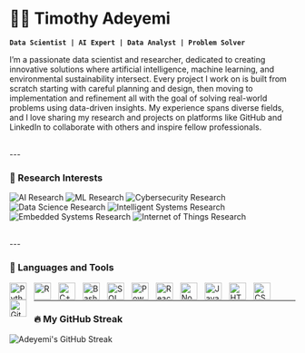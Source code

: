 # 🏄‍♂️ Timothy Adeyemi

**`Data Scientist | AI Expert | Data Analyst | Problem Solver`**


I’m a passionate data scientist and researcher, dedicated to creating innovative solutions where artificial intelligence, machine learning, and environmental sustainability intersect. Every project I work on is built from scratch starting with careful planning and design, then moving to implementation and refinement all with the goal of solving real-world problems using data-driven insights. My experience spans diverse fields, and I love sharing my research and projects on platforms like GitHub and LinkedIn to collaborate with others and inspire fellow professionals.

<br />
---

### 🔬  Research Interests

<p align="left">
   <img alt="AI Research" title="Artificial Intelligence Research" src="https://img.shields.io/badge/Artificial%20Intelligence-4caf50?style=for-the-badge&logo=openai&logoColor=white&labelColor=388e3c"/>
   <img alt="ML Research" title="Machine Learning Research" src="https://img.shields.io/badge/Machine%20Learning-3f51b5?style=for-the-badge&logo=pytorch&logoColor=white&labelColor=303f9f"/>
   <img alt="Cybersecurity Research" title="Information Security Research" src="https://img.shields.io/badge/Information%20Security-ff5722?style=for-the-badge&logo=fortinet&logoColor=white&labelColor=d84315"/>
   <img alt="Data Science Research" title="Data Science Research" src="https://img.shields.io/badge/Data%20Science-1e88e5?style=for-the-badge&logo=python&logoColor=white&labelColor=1565c0"/>
   <img alt="Intelligent Systems Research" title="Intelligent Systems Research" src="https://img.shields.io/badge/Intelligent%20Systems-9c27b0?style=for-the-badge&logo=robotframework&logoColor=white&labelColor=7b1fa2"/>
   <img alt="Embedded Systems Research" title="Embedded Systems Research" src="https://img.shields.io/badge/Embedded%20Systems-ff9800?style=for-the-badge&logo=raspberry-pi&logoColor=white&labelColor=f57c00"/>
   <img alt="Internet of Things Research" title="Internet of Things Research" src="https://img.shields.io/badge/Internet%20of%20Things-00897b?style=for-the-badge&logo=arduino&logoColor=white&labelColor=00695c"/>

</p>

<br />
---

### 🧰 Languages and Tools

<p align="left">
   <!-- AI & Machine Learning -->
   <img align="left" alt="Python" title="Python" width="30px" style="padding-right:10px;" src="https://cdn.jsdelivr.net/gh/devicons/devicon/icons/python/python-plain.svg" />
   <img align="left" alt="R" title="R Programming" width="30px" style="padding-right:10px;" src="https://cdn.jsdelivr.net/gh/devicons/devicon/icons/r/r-original.svg" />
   <img align="left" alt="C++" title="C++" width="30px" style="padding-right:10px;" src="https://cdn.jsdelivr.net/gh/devicons/devicon/icons/cplusplus/cplusplus-line.svg" />
   <img align="left" alt="Bash" title="Bash Scripting" width="30px" style="padding-right:10px;" src="https://cdn.jsdelivr.net/gh/devicons/devicon/icons/bash/bash-original.svg" />

   <!-- Data Science & Analytics -->
   <img align="left" alt="SQL" title="SQL" width="30px" style="padding-right:10px;" src="https://cdn.jsdelivr.net/gh/devicons/devicon/icons/mysql/mysql-original.svg" />
   <img align="left" alt="Power BI" title="Power BI" width="30px" style="padding-right:10px;" src="https://www.vectorlogo.zone/logos/microsoft_powerbi/microsoft_powerbi-icon.svg" />

   <!-- Web Development -->
   <img align="left" alt="React" title="React" width="30px" style="padding-right:10px;" src="https://cdn.jsdelivr.net/gh/devicons/devicon/icons/react/react-original.svg" />
   <img align="left" alt="NodeJS" title="Node.js" width="30px" style="padding-right:10px;" src="https://cdn.jsdelivr.net/gh/devicons/devicon/icons/nodejs/nodejs-original.svg" />
   <img align="left" alt="JavaScript" title="JavaScript" width="30px" style="padding-right:10px;" src="https://cdn.jsdelivr.net/gh/devicons/devicon/icons/javascript/javascript-plain.svg" />
   <img align="left" alt="HTML" title="HTML" width="30px" style="padding-right:10px;" src="https://cdn.jsdelivr.net/gh/devicons/devicon/icons/html5/html5-plain.svg" />
   <img align="left" alt="CSS" title="CSS" width="30px" style="padding-right:10px;" src="https://cdn.jsdelivr.net/gh/devicons/devicon/icons/css3/css3-plain.svg" />

   <!-- Version Control -->
   <img align="left" alt="GitHub" title="GitHub" width="30px" style="padding-right:10px;" src="https://cdn.jsdelivr.net/gh/devicons/devicon/icons/github/github-original.svg" />
</p>
<br />


---

### 🔥 My GitHub Streak

 ![Adeyemi's GitHub Streak](https://streak-stats.demolab.com?user=iamadeyemi&theme=gruvbox&border_radius=4.5)

#
<!--
<details>
 <summary><h3>👨‍💻 Forrest's Coding Journey</h3></summary>
   I started my coding journey as a naive computer science student with a passion to learn everything I could about this programming world - code, unix, linux, theory. And all the while, teaching myself iOS development with a dream to build my own app, but that soon got overshadowed by my desire to excel in Java. A desire that landed me a full-stack software engineering job upon graduation. However, I had another desire I had been pursuing throughout this time - YouTube content creation. I eventually ended up quitting my software engineering job to pursue YouTube full-time, and that has been my focus ever since. But there's something that's always bothered me about my journey - abandoning my dream of building my own app to pursue the safe route, a job. Now I've already taken the leap away from that safety net into this uncomfortable, unexplored world that it being a creator. And it worked out, but again, it became comfortable. It's easier to create a video than go out on a ledge and build my own product. I do have to eat, at the end of the day, but I think it's time. It's time to get uncomfortable again. I have a burning desire to get back on the horse, and fulfill that dream younger me had of building my own app, my own product. And in order to do that, I'll be implmementing a few measures to streamline my YouTube content to focus more time on fulfilling that dream - a dream that I'll be ready to tackle in 2023 due to the measure I'm putting in place now until the end of 2022. Don't wait up, because I'm coming.
-->
[website]: https://fkcodes.com
[youtube]: https://youtube.com/fknight
